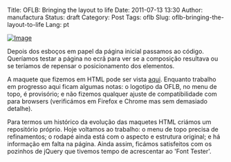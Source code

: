 Title: OFLB: Bringing the layout to life
Date: 2011-07-13 13:30
Author: manufactura
Status:  draft
Category: Post
Tags: oflb
Slug: oflb-bringing-the-layout-to-life
Lang: pt

[![Image]({filename}/media/sidebar.png "sidebar")]({filename}/media/sidebar.png)

Depois dos esboços em papel da página inicial passamos ao código.
Queríamos testar a página no ecrã para ver se a composição resultava ou
se teríamos de repensar o posicionamento dos elementos.

A maquete que fizemos em HTML pode ser vista
[aqui](http://manufacturaindependente.com/oflb/20110712-homepage/).
Enquanto trabalho em progresso aqui ficam algumas notas: o logotipo da
OFLB, no menu de topo, é provisório; e não fizemos qualquer ajuste de
compatibilidade com para browsers (verificámos em Firefox e Chrome mas
sem demasiado detalhe).

Para termos um histórico da evolução das maquetes HTML criámos um
repositório próprio. Hoje voltamos ao trabalho: o menu de topo precisa
de refinamentos; o rodapé ainda está com o aspecto e estrutura original;
e há informação em falta na página. Ainda assim, ficámos satisfeitos com
os pozinhos de jQuery que tivemos tempo de acrescentar ao 'Font
Tester'.


